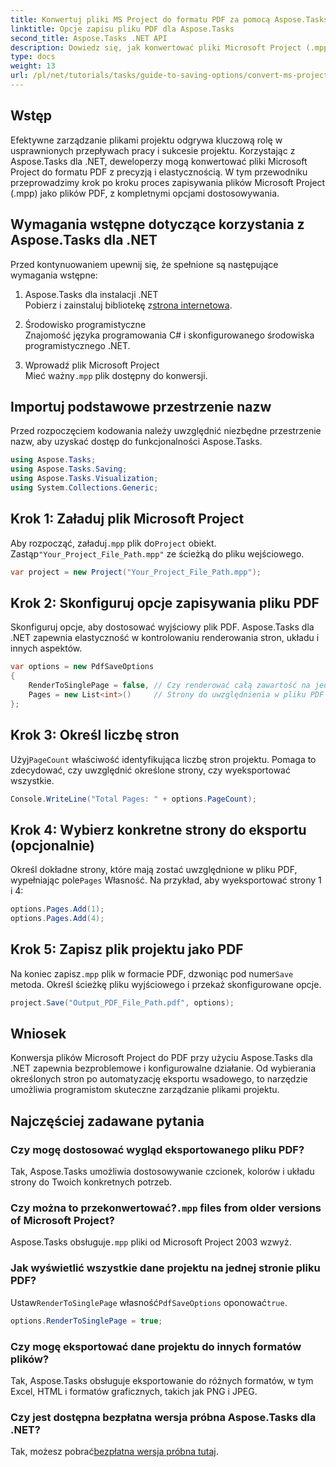 ```yaml
---
title: Konwertuj pliki MS Project do formatu PDF za pomocą Aspose.Tasks dla .NET
linktitle: Opcje zapisu pliku PDF dla Aspose.Tasks
second_title: Aspose.Tasks .NET API
description: Dowiedz się, jak konwertować pliki Microsoft Project (.mpp) do formatu PDF za pomocą Aspose.Tasks dla .NET. Postępuj zgodnie z tym przewodnikiem krok po kroku, aby dostosować wyjście PDF, wybrać określone strony i zautomatyzować konwersje wsadowe.
type: docs
weight: 13
url: /pl/net/tutorials/tasks/guide-to-saving-options/convert-ms-project-files-to-pdf/
---
```

## Wstęp

Efektywne zarządzanie plikami projektu odgrywa kluczową rolę w usprawnionych przepływach pracy i sukcesie projektu. Korzystając z Aspose.Tasks dla .NET, deweloperzy mogą konwertować pliki Microsoft Project do formatu PDF z precyzją i elastycznością. W tym przewodniku przeprowadzimy krok po kroku proces zapisywania plików Microsoft Project (.mpp) jako plików PDF, z kompletnymi opcjami dostosowywania.

## Wymagania wstępne dotyczące korzystania z Aspose.Tasks dla .NET

Przed kontynuowaniem upewnij się, że spełnione są następujące wymagania wstępne:

1. Aspose.Tasks dla instalacji .NET  
    Pobierz i zainstaluj bibliotekę z[strona internetowa](https://releases.aspose.com/tasks/net/).

2. Środowisko programistyczne  
   Znajomość języka programowania C# i skonfigurowanego środowiska programistycznego .NET.

3. Wprowadź plik Microsoft Project  
    Mieć ważny`.mpp` plik dostępny do konwersji.

## Importuj podstawowe przestrzenie nazw

Przed rozpoczęciem kodowania należy uwzględnić niezbędne przestrzenie nazw, aby uzyskać dostęp do funkcjonalności Aspose.Tasks. 

```csharp
using Aspose.Tasks;
using Aspose.Tasks.Saving;
using Aspose.Tasks.Visualization;
using System.Collections.Generic;
```

## Krok 1: Załaduj plik Microsoft Project

 Aby rozpocząć, załaduj`.mpp` plik do`Project` obiekt. Zastąp`"Your_Project_File_Path.mpp"` ze ścieżką do pliku wejściowego.

```csharp
var project = new Project("Your_Project_File_Path.mpp");
```

## Krok 2: Skonfiguruj opcje zapisywania pliku PDF

Skonfiguruj opcje, aby dostosować wyjściowy plik PDF. Aspose.Tasks dla .NET zapewnia elastyczność w kontrolowaniu renderowania stron, układu i innych aspektów.

```csharp
var options = new PdfSaveOptions
{
    RenderToSinglePage = false, // Czy renderować całą zawartość na jednej stronie
    Pages = new List<int>()     // Strony do uwzględnienia w pliku PDF
};
```

## Krok 3: Określ liczbę stron

 Użyj`PageCount` właściwość identyfikująca liczbę stron projektu. Pomaga to zdecydować, czy uwzględnić określone strony, czy wyeksportować wszystkie.

```csharp
Console.WriteLine("Total Pages: " + options.PageCount);
```

## Krok 4: Wybierz konkretne strony do eksportu (opcjonalnie)

 Określ dokładne strony, które mają zostać uwzględnione w pliku PDF, wypełniając pole`Pages` Własność. Na przykład, aby wyeksportować strony 1 i 4:

```csharp
options.Pages.Add(1);
options.Pages.Add(4);
```

## Krok 5: Zapisz plik projektu jako PDF

 Na koniec zapisz`.mpp` plik w formacie PDF, dzwoniąc pod numer`Save` metoda. Określ ścieżkę pliku wyjściowego i przekaż skonfigurowane opcje.

```csharp
project.Save("Output_PDF_File_Path.pdf", options);
```

## Wniosek

Konwersja plików Microsoft Project do PDF przy użyciu Aspose.Tasks dla .NET zapewnia bezproblemowe i konfigurowalne działanie. Od wybierania określonych stron po automatyzację eksportu wsadowego, to narzędzie umożliwia programistom skuteczne zarządzanie plikami projektu.

## Najczęściej zadawane pytania

### Czy mogę dostosować wygląd eksportowanego pliku PDF?
Tak, Aspose.Tasks umożliwia dostosowywanie czcionek, kolorów i układu strony do Twoich konkretnych potrzeb.

###  Czy można to przekonwertować?`.mpp` files from older versions of Microsoft Project?
 Aspose.Tasks obsługuje`.mpp` pliki od Microsoft Project 2003 wzwyż.

### Jak wyświetlić wszystkie dane projektu na jednej stronie pliku PDF?
 Ustaw`RenderToSinglePage` własność`PdfSaveOptions` oponować`true`.

```csharp
options.RenderToSinglePage = true;
```

### Czy mogę eksportować dane projektu do innych formatów plików?
Tak, Aspose.Tasks obsługuje eksportowanie do różnych formatów, w tym Excel, HTML i formatów graficznych, takich jak PNG i JPEG.

### Czy jest dostępna bezpłatna wersja próbna Aspose.Tasks dla .NET?
 Tak, możesz pobrać[bezpłatna wersja próbna tutaj](https://releases.aspose.com/).